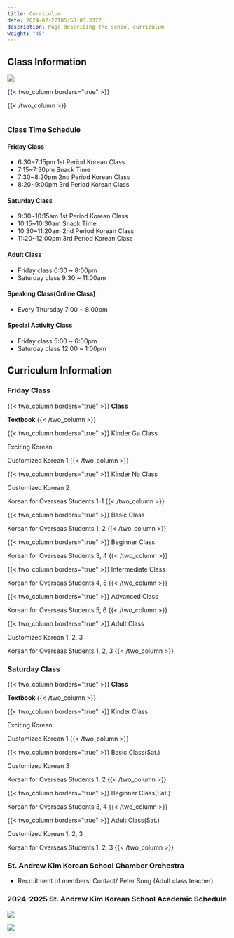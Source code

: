 ```yaml
---
title: Curriculum
date: 2024-02-22T05:58:03.337Z
description: Page describing the school curriculum
weight: "45"
---
```

## Class Information

![](/img/adobestock_132392105_preview.jpeg)


{{< two_column borders="true" >}}

<!-- split -->

{{< /two_column >}}

![]()

### Class Time Schedule

#### Friday Class

* 6:30~7:15pm	1st Period Korean Class 
* 7:15~7:30pm	Snack Time 
* 7:30~8:20pm	2nd Period Korean Class
* 8:20~9:00pm	3rd Period Korean Class 

#### Saturday Class

* 9:30~10:15am	1st Period Korean Class
* 10:15~10:30am	Snack Time 
* 10:30~11:20am	2nd Period Korean Class 
* 11:20~12:00pm    3rd Period Korean Class 

#### Adult Class

* Friday class 6:30 ~ 8:00pm
* Saturday class 9:30 ~ 11:00am

#### Speaking Class(Online Class)

* Every Thursday 7:00 ~ 8:00pm 

#### Special Activity Class

* Friday class 5:00 ~ 6:00pm
* Saturday class 12:00 ~ 1:00pm

## Curriculum Information

### Friday Class


{{< two_column borders="true" >}}
**Class**
<!-- split -->
**Textbook**
{{< /two_column >}}


{{< two_column borders="true" >}}
Kinder Ga Class
<!-- split -->
Exciting Korean

Customized Korean 1
{{< /two_column >}}


{{< two_column borders="true" >}}
Kinder Na Class
<!-- split -->
Customized Korean 2

Korean for Overseas Students 1-1
{{< /two_column >}}


{{< two_column borders="true" >}}
Basic Class
<!-- split -->
Korean for Overseas Students 1, 2
{{< /two_column >}}


{{< two_column borders="true" >}}
Beginner Class
<!-- split -->
Korean for Overseas Students 3, 4
{{< /two_column >}}


{{< two_column borders="true" >}}
Intermediate Class
<!-- split -->
Korean for Overseas Students 4, 5
{{< /two_column >}}


{{< two_column borders="true" >}}
Advanced Class
<!-- split -->
Korean for Overseas Students 5, 6
{{< /two_column >}}


{{< two_column borders="true" >}}
Adult Class
<!-- split -->
Customized Korean 1, 2, 3

Korean for Overseas Students 1, 2, 3
{{< /two_column >}}

### Saturday Class


{{< two_column borders="true" >}}
**Class**
<!-- split -->
**Textbook**
{{< /two_column >}}


{{< two_column borders="true" >}}
Kinder Class
<!-- split -->
Exciting Korean

Customized Korean 1
{{< /two_column >}}


{{< two_column borders="true" >}}
Basic Class(Sat.)
<!-- split -->
Customized Korean 3

Korean for Overseas Students 1, 2
{{< /two_column >}}


{{< two_column borders="true" >}}
Beginner Class(Sat.)
<!-- split -->
Korean for Overseas Students 3, 4
{{< /two_column >}}


{{< two_column borders="true" >}}
Adult Class(Sat.)
<!-- split -->
Customized Korean 1, 2, 3

Korean for Overseas Students 1, 2, 3
{{< /two_column >}}

### St. Andrew Kim Korean School Chamber Orchestra

* Recruitment of members: Contact/ Peter Song (Adult class teacher)

### 2024-2025 St. Andrew Kim Korean School Academic Schedule

![](/img/영문-학사일정1.png)

![](/img/영문-학사일정2.png)
